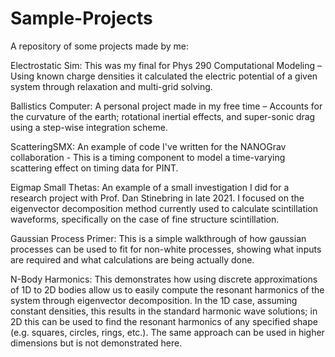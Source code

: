 # Sample-Projects
A repository of some projects made by me:

Electrostatic Sim: This was my final for Phys 290 Computational Modeling – Using known charge densities it calculated the electric potential of a given system through relaxation and multi-grid solving. 

Ballistics Computer: A personal project made in my free time – Accounts for the curvature of the earth; rotational inertial effects, and super-sonic drag using a step-wise integration scheme.

ScatteringSMX: An example of code I've written for the NANOGrav collaboration - This is a timing component to model a time-varying scattering effect on timing data for PINT.

Eigmap Small Thetas: An example of a small investigation I did for a research project with Prof. Dan Stinebring in late 2021. I focused on the eigenvector decomposition method currently used to calculate scintillation waveforms, specifically on the case of fine structure scintillation.

Gaussian Process Primer: This is a simple walkthrough of how gaussian processes can be used to fit for non-white processes, showing what inputs are required and what calculations are being actually done.

N-Body Harmonics: This demonstrates how using discrete approximations of 1D to 2D bodies allow us to easily compute the resonant harmonics of the system through eigenvector decomposition. In the 1D case, assuming constant densities, this results in the standard harmonic wave solutions; in 2D this can be used to find the resonant harmonics of any specified shape (e.g. squares, circles, rings, etc.). The same approach can be used in higher dimensions but is not demonstrated here.
